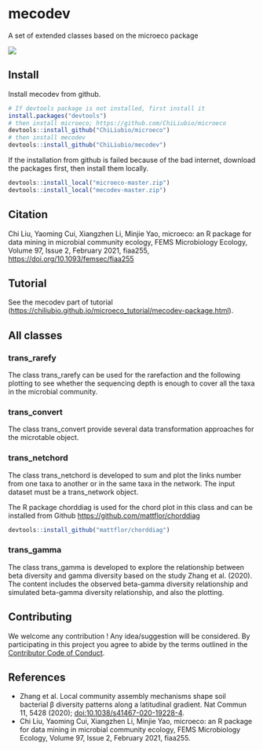 # mecodev

A set of extended classes based on the microeco package

![](https://img.shields.io/badge/Test-Ver0.1.0-red.svg)


## Install

Install mecodev from github.

```r
# If devtools package is not installed, first install it
install.packages("devtools")
# then install microeco; https://github.com/ChiLiubio/microeco
devtools::install_github("ChiLiubio/microeco")
# then install mecodev
devtools::install_github("ChiLiubio/mecodev")
```

If the installation from github is failed because of the bad internet, download the packages first, then install them locally.

```r
devtools::install_local("microeco-master.zip")
devtools::install_local("mecodev-master.zip")
```

## Citation
Chi Liu, Yaoming Cui, Xiangzhen Li, Minjie Yao, microeco: an R package for data mining in microbial community ecology, 
FEMS Microbiology Ecology, Volume 97, Issue 2, February 2021, fiaa255, https://doi.org/10.1093/femsec/fiaa255

## Tutorial
See the mecodev part of tutorial (https://chiliubio.github.io/microeco_tutorial/mecodev-package.html).

## All classes

### trans_rarefy

The class trans_rarefy can be used for the rarefaction and the following plotting to 
see whether the sequencing depth is enough to cover all the taxa in the microbial community.

### trans_convert

The class trans_convert provide several data transformation approaches for the microtable object.


### trans_netchord 
The class trans_netchord is developed to sum and plot the links number from one taxa to another or in the same taxa in the network.
The input dataset must be a trans_network object.

The R package chorddiag is used for the chord plot in this class and can be installed from Github https://github.com/mattflor/chorddiag

```r
devtools::install_github("mattflor/chorddiag")
```

### trans_gamma
The class trans_gamma is developed to explore the relationship between beta diversity and gamma diversity
based on the study Zhang et al. (2020).
The content includes the observed beta-gamma diversity relationship and simulated beta-gamma diversity relationship, and also the plotting.


## Contributing

We welcome any contribution \! 
Any idea/suggestion will be considered.
By participating in this project you agree to abide by the terms outlined in the [Contributor Code of Conduct](CONDUCT.md).


## References
  - Zhang et al. Local community assembly mechanisms shape soil bacterial β diversity patterns along a latitudinal gradient. Nat Commun 11, 5428 (2020); <doi:10.1038/s41467-020-19228-4>.
  - Chi Liu, Yaoming Cui, Xiangzhen Li, Minjie Yao, microeco: an R package for data mining in microbial community ecology, FEMS Microbiology Ecology, Volume 97, Issue 2, February 2021, fiaa255.



